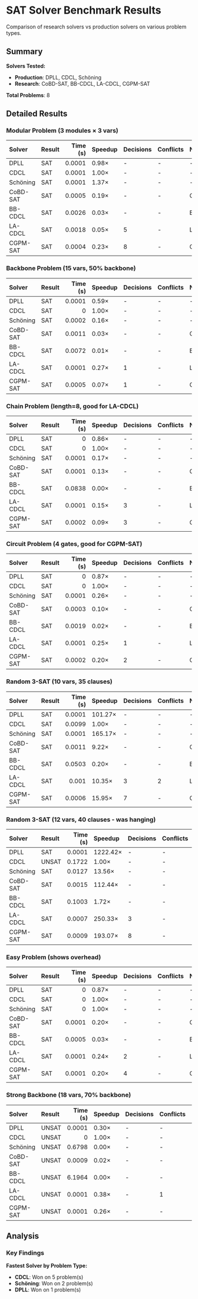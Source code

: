 # SAT Solver Benchmark Results

Comparison of research solvers vs production solvers on various problem types.

## Summary

**Solvers Tested:**
- **Production**: DPLL, CDCL, Schöning
- **Research**: CoBD-SAT, BB-CDCL, LA-CDCL, CGPM-SAT

**Total Problems**: 8

## Detailed Results

### Modular Problem (3 modules × 3 vars)

| Solver   | Result   |   Time (s) | Speedup   | Decisions   | Conflicts   | Notes   |
|:---------|:---------|-----------:|:----------|:------------|:------------|:--------|
| DPLL     | SAT      |     0.0001 | 0.98×     | -           | -           | -       |
| CDCL     | SAT      |     0.0001 | 1.00×     | -           | -           | -       |
| Schöning | SAT      |     0.0001 | 1.37×     | -           | -           | -       |
| CoBD-SAT | SAT      |     0.0005 | 0.19×     | -           | -           | Q=0.00  |
| BB-CDCL  | SAT      |     0.0026 | 0.03×     | -           | -           | BB=18%  |
| LA-CDCL  | SAT      |     0.0018 | 0.05×     | 5           | -           | LA=100% |
| CGPM-SAT | SAT      |     0.0004 | 0.23×     | 8           | -           | GI=100% |

### Backbone Problem (15 vars, 50% backbone)

| Solver   | Result   |   Time (s) | Speedup   | Decisions   | Conflicts   | Notes   |
|:---------|:---------|-----------:|:----------|:------------|:------------|:--------|
| DPLL     | SAT      |     0.0001 | 0.59×     | -           | -           | -       |
| CDCL     | SAT      |     0      | 1.00×     | -           | -           | -       |
| Schöning | SAT      |     0.0002 | 0.16×     | -           | -           | -       |
| CoBD-SAT | SAT      |     0.0011 | 0.03×     | -           | -           | Q=0.00  |
| BB-CDCL  | SAT      |     0.0072 | 0.01×     | -           | -           | BB=93%  |
| LA-CDCL  | SAT      |     0.0001 | 0.27×     | 1           | -           | LA=100% |
| CGPM-SAT | SAT      |     0.0005 | 0.07×     | 1           | -           | GI=100% |

### Chain Problem (length=8, good for LA-CDCL)

| Solver   | Result   |   Time (s) | Speedup   | Decisions   | Conflicts   | Notes   |
|:---------|:---------|-----------:|:----------|:------------|:------------|:--------|
| DPLL     | SAT      |     0      | 0.86×     | -           | -           | -       |
| CDCL     | SAT      |     0      | 1.00×     | -           | -           | -       |
| Schöning | SAT      |     0.0001 | 0.17×     | -           | -           | -       |
| CoBD-SAT | SAT      |     0.0001 | 0.13×     | -           | -           | Q=0.00  |
| BB-CDCL  | SAT      |     0.0838 | 0.00×     | -           | -           | BB=73%  |
| LA-CDCL  | SAT      |     0.0001 | 0.15×     | 3           | -           | LA=100% |
| CGPM-SAT | SAT      |     0.0002 | 0.09×     | 3           | -           | GI=100% |

### Circuit Problem (4 gates, good for CGPM-SAT)

| Solver   | Result   |   Time (s) | Speedup   | Decisions   | Conflicts   | Notes   |
|:---------|:---------|-----------:|:----------|:------------|:------------|:--------|
| DPLL     | SAT      |     0      | 0.87×     | -           | -           | -       |
| CDCL     | SAT      |     0      | 1.00×     | -           | -           | -       |
| Schöning | SAT      |     0.0001 | 0.26×     | -           | -           | -       |
| CoBD-SAT | SAT      |     0.0003 | 0.10×     | -           | -           | Q=0.00  |
| BB-CDCL  | SAT      |     0.0019 | 0.02×     | -           | -           | BB=56%  |
| LA-CDCL  | SAT      |     0.0001 | 0.25×     | 1           | -           | LA=100% |
| CGPM-SAT | SAT      |     0.0002 | 0.20×     | 2           | -           | GI=100% |

### Random 3-SAT (10 vars, 35 clauses)

| Solver   | Result   |   Time (s) | Speedup   | Decisions   | Conflicts   | Notes   |
|:---------|:---------|-----------:|:----------|:------------|:------------|:--------|
| DPLL     | SAT      |     0.0001 | 101.27×   | -           | -           | -       |
| CDCL     | SAT      |     0.0099 | 1.00×     | -           | -           | -       |
| Schöning | SAT      |     0.0001 | 165.17×   | -           | -           | -       |
| CoBD-SAT | SAT      |     0.0011 | 9.22×     | -           | -           | Q=0.00  |
| BB-CDCL  | SAT      |     0.0503 | 0.20×     | -           | -           | BB=100% |
| LA-CDCL  | SAT      |     0.001  | 10.35×    | 3           | 2           | LA=100% |
| CGPM-SAT | SAT      |     0.0006 | 15.95×    | 7           | -           | GI=100% |

### Random 3-SAT (12 vars, 40 clauses - was hanging)

| Solver   | Result   |   Time (s) | Speedup   | Decisions   | Conflicts   | Notes   |
|:---------|:---------|-----------:|:----------|:------------|:------------|:--------|
| DPLL     | SAT      |     0.0001 | 1222.42×  | -           | -           | -       |
| CDCL     | UNSAT    |     0.1722 | 1.00×     | -           | -           | -       |
| Schöning | SAT      |     0.0127 | 13.56×    | -           | -           | -       |
| CoBD-SAT | SAT      |     0.0015 | 112.44×   | -           | -           | Q=0.00  |
| BB-CDCL  | SAT      |     0.1003 | 1.72×     | -           | -           | BB=92%  |
| LA-CDCL  | SAT      |     0.0007 | 250.33×   | 3           | -           | LA=100% |
| CGPM-SAT | SAT      |     0.0009 | 193.07×   | 8           | -           | GI=100% |

### Easy Problem (shows overhead)

| Solver   | Result   |   Time (s) | Speedup   | Decisions   | Conflicts   | Notes   |
|:---------|:---------|-----------:|:----------|:------------|:------------|:--------|
| DPLL     | SAT      |     0      | 0.87×     | -           | -           | -       |
| CDCL     | SAT      |     0      | 1.00×     | -           | -           | -       |
| Schöning | SAT      |     0      | 1.00×     | -           | -           | -       |
| CoBD-SAT | SAT      |     0.0001 | 0.20×     | -           | -           | Q=0.00  |
| BB-CDCL  | SAT      |     0.0005 | 0.03×     | -           | -           | BB=20%  |
| LA-CDCL  | SAT      |     0.0001 | 0.24×     | 2           | -           | LA=100% |
| CGPM-SAT | SAT      |     0.0001 | 0.20×     | 4           | -           | GI=100% |

### Strong Backbone (18 vars, 70% backbone)

| Solver   | Result   |   Time (s) | Speedup   | Decisions   | Conflicts   | Notes   |
|:---------|:---------|-----------:|:----------|:------------|:------------|:--------|
| DPLL     | UNSAT    |     0.0001 | 0.30×     | -           | -           | -       |
| CDCL     | UNSAT    |     0      | 1.00×     | -           | -           | -       |
| Schöning | UNSAT    |     0.6798 | 0.00×     | -           | -           | -       |
| CoBD-SAT | UNSAT    |     0.0009 | 0.02×     | -           | -           | Q=0.00  |
| BB-CDCL  | UNSAT    |     6.1964 | 0.00×     | -           | -           | BB=0%   |
| LA-CDCL  | UNSAT    |     0.0001 | 0.38×     | -           | 1           | LA=0%   |
| CGPM-SAT | UNSAT    |     0.0001 | 0.26×     | -           | -           | GI=0%   |

## Analysis

### Key Findings

**Fastest Solver by Problem Type:**

- **CDCL**: Won on 5 problem(s)
- **Schöning**: Won on 2 problem(s)
- **DPLL**: Won on 1 problem(s)

